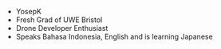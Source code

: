 - YosepK
- Fresh Grad of UWE Bristol
- Drone Developer Enthusiast
- Speaks Bahasa Indonesia, English and is learning Japanese


<!---
YosepK/YosepK is a ✨ special ✨ repository because its `README.md` (this file) appears on your GitHub profile.
You can click the Preview link to take a look at your changes.
--->
